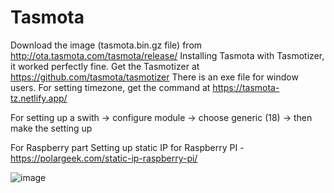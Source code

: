 # Tasmota

Download the image (tasmota.bin.gz file) from http://ota.tasmota.com/tasmota/release/
Installing Tasmota with Tasmotizer, it worked perfectly fine. Get the Tasmotizer at https://github.com/tasmota/tasmotizer
There is an exe file for window users.
For setting timezone, get the command at https://tasmota-tz.netlify.app/

For setting up a swith -> configure module -> choose generic (18) -> then make the setting up

For Raspberry part
Setting up static IP for Raspberry PI - https://polargeek.com/static-ip-raspberry-pi/

![image](https://user-images.githubusercontent.com/16104631/200354673-5c4d0114-e3ee-41ad-9bbf-06a5f9adaa65.png)
